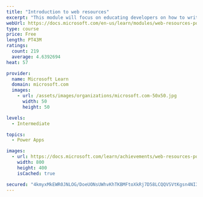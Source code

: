 ```yaml
---
title: "Introduction to web resources"
excerpt: "This module will focus on educating developers on how to write HTML web resources in support of presenting custom presentation logic within the Microsoft Power Platform user experience."
webUrl: https://docs.microsoft.com/en-us/learn/modules/web-resources-power-platform/
type: course
price: Free
length: PT43M
ratings:
  count: 219
  average: 4.6392694
heat: 57

provider:
  name: Microsoft Learn
  domain: microsoft.com
  images:
    - url: /assets/images/organizations/microsoft.com-50x50.jpg
      width: 50
      height: 50

levels:
  - Intermediate

topics:
  - Power Apps

images:
  - url: https://docs.microsoft.com/learn/achievements/web-resources-power-platform-social.png
    width: 800
    height: 400
    isCached: true

secured: "4kmyxMkEWR0JNLOG/DoeUONsUWhvKhTKBMFtoXkRj7D58LCQQVSVtKgsn4NI3kaL8nU3LIbZxFCtXGW35iUALu/HCuoL0E1y41FTARmsdmnQkKFwkqJvlXc8FxR4caKKbqxNsLw917hR3mWCPYFOXJdGR4Em9KidAMP4easjXgSHZ/CCLyCOfA0Lj+XK86zaNCcpOJre3/1ZwvCVAty8H5i78Mm0xA5M0DRjBiUyijdc1FtmF6hZD5/D3Pe4aK5127djXvcDdW23NXy9WiFclzFVjlrKB5vBhuUK7ZPPLRvXSipiqnaHDsDWgsqki9vFMnZuC/1ECRyJYJ1AhKJEBGXEmjH34xSi+kcX0lE0Mk6hD/WxceTAL4CXzSWo0dwOK/5ZH3ntiny63csNxWj8AQ==;/rJs3msm1TTONhceziniTA=="
---
```



